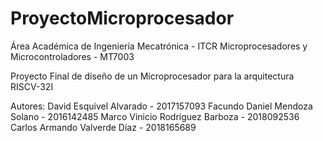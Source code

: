 # ProyectoMicroprocesador

Área Académica de Ingeniería Mecatrónica - ITCR
Microprocesadores y Microcontroladores - MT7003

Proyecto Final de diseño de un Microprocesador para la arquitectura RISCV-32I

Autores:
David Esquivel Alvarado - 2017157093
Facundo Daniel Mendoza Solano - 2016142485
Marco Vinicio Rodríguez Barboza - 2018092536
Carlos Armando Valverde Díaz - 2018165689
